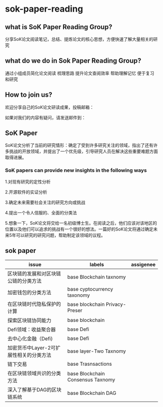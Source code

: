 # sok-paper-reading
## what is SoK Paper Reading Group?

分享SoK论文阅读笔记，总结、提炼论文的核心思想，方便快速了解大量相关的研究 

## what do we do in Sok Paper Reading Group?

通过小组成员简化论文阅读
梳理思路
提升论文查阅效率
帮助理解记忆
便于复习和研究

## How to join us?
欢迎分享自己的SoK论文研读成果，投稿邮箱：

如果对我们的内容有疑问，请发送邮件到：




## SoK Paper
SoK论文分析了当前的研究情形：确定了受到许多研究关注的领域，指出了还有许多挑战的开放领域，并提出了一个优先级，引导研究人员在解决这些重要难题方面取得进展。


### SoK papers can provide new insights in the following ways
1.对现有研究的定性分析

2.开源软件的实证分析

3.确定未来需要社会关注的研究方向或挑战

4.提出一个令人信服的、全面的分类法

5.想象一下，SoK论文将交给一名初级博士生。在阅读之后，他们应该对该地区的位置以及他们可以追求的挑战有一个很好的想法。一篇好的SoK论文将通过确定未来5年可以研究的研究问题，帮助制定该领域的议程。













## sok paper 
| issue     | labels   |assigenee |
| --------  | -------  | ------  |        
| 区块链的发展和对区块链公链的分类方法         |  base Blockchain taxnomy         |         |
| 加密钱包的分类方法         | base cyptocurrency taxonomy          |         |
| 在区块链时代隐私保护的计算      |  base blockchain Privacy-Preser        |        |
| 探索区块链协同能力    |  base blockchain        |        |
| Defi领域：收益聚合器     |  base Defi        |        |
| 去中心化金融（Defi)     |  base Defi        |        |
| 加密货币中Layer-2可扩展性相关的分类方法      |  base layer-Two Taxnomy       |        |
| 链下交易      |  base Trasnsactions        |        |
| 在区块链领域共识的分类方法      |  base Blockchain Consensus Taxnomy        |        |
| 深入了解基于DAG的区块链系统      |  base Blockchain DAG        |        |

